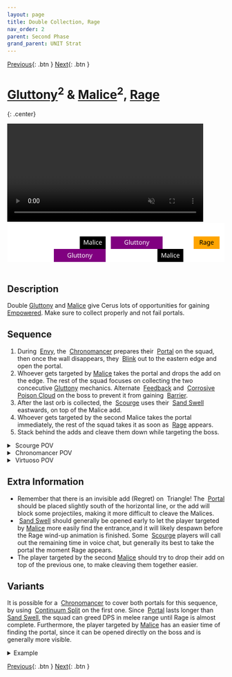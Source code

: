 ```yaml
---
layout: page
title: Double Collection, Rage
nav_order: 2
parent: Second Phase
grand_parent: UNIT Strat
---
```


[Previous](seq1.html){: .btn } [Next](seq3.html){: .btn }

# [Gluttony]<sup>2</sup> & [Malice]<sup>2</sup>, [Rage]
{: .center}

<video class="center" width="90%" controls muted>
  <source src="../../videos/phase2/seq2.mp4" type="video/mp4">
</video>

<img class="divider">

<img class="seq-img" src="../../timelines/images/phase2/seq2.svg">

<img class="divider">

## Description
Double [Gluttony] and [Malice] give Cerus lots of opportunities for gaining <img class="inline empowered"> [Empowered](https://wiki.guildwars2.com/wiki/Empowered_(Cerus)). Make sure to collect properly and not fail portals.

## Sequence
1. During <img class="inline empowered_add"> [Envy], the  <img class="inline chrono"> [Chronomancer] prepares their <img class="inline portal"> [Portal] on the squad, then once the wall disappears, they <img class="inline blink"> [Blink] out to the eastern edge and open the portal.
2. Whoever gets targeted by [Malice] takes the portal and drops the add on the edge. The rest of the squad focuses on collecting the two concecutive [Gluttony] mechanics. Alternate <img class="inline feedback"> [Feedback](https://wiki.guildwars2.com/wiki/Feedback) and <img class="inline cpc"> [Corrosive Poison Cloud](https://wiki.guildwars2.com/wiki/FeedbCorrosive_Poison_Cloudack) on the boss to prevent it from gaining <img class="inline barrier"> [Barrier](https://wiki.guildwars2.com/wiki/Barrier).
3. After the last orb is collected, the <img class="inline scourge"> [Scourge] uses their <img class="inline sand-swell"> [Sand Swell] eastwards, on top of the Malice add.
4. Whoever gets targeted by the second Malice takes the portal immediately, the rest of the squad takes it as soon as <img class="inline empowered_add"> [Rage] appears.
5. Stack behind the adds and cleave them down while targeting the boss.

<details>
  <summary><img class="inline scourge"> Scourge POV</summary>
  <iframe class="youtube-video" src="https://www.youtube.com/embed/PxAi-bWHTsg?si=96CSuM_yvkiQjOEv&start=160&end=194&mute=1 " frameborder="0" allow="accelerometer; clipboard-write; encrypted-media; gyroscope; picture-in-picture; web-share" referrerpolicy="strict-origin-when-cross-origin" allowfullscreen></iframe>
</details>
<details>
  <summary><img class="inline chrono"> Chronomancer POV</summary>
  <iframe class="youtube-video" src="https://www.youtube.com/embed/OA3tzmAsea0?si=ytuj9FtN2UTVK0Zw&start=149&end=190&mute=1 " frameborder="0" allow="accelerometer; clipboard-write; encrypted-media; gyroscope; picture-in-picture; web-share" referrerpolicy="strict-origin-when-cross-origin" allowfullscreen></iframe>
</details>
<details>
  <summary><img class="inline virtuoso"> Virtuoso POV</summary>
  <iframe class="youtube-video" src="https://www.youtube.com/embed/71JEURWXLko?si=YroyfB-PRhH9Z4Tv&start=170&end=204&mute=1 " frameborder="0" allow="accelerometer; clipboard-write; encrypted-media; gyroscope; picture-in-picture; web-share" referrerpolicy="strict-origin-when-cross-origin" allowfullscreen></iframe>
</details> 

## Extra Information
- Remember that there is an invisible add (Regret) on <img class="inline triangle"> Triangle! The <img class="inline portal"> [Portal] should be placed slightly south of the horizontal line, or the add will block some projectiles, making it more difficult to cleave the Malices.
- <img class="inline sand-swell"> [Sand Swell] should generally be opened early to let the player targeted by [Malice] more easily find the entrance,and it will likely despawn before the Rage wind-up animation is finished. Some <img class="inline scourge"> [Scourge] players will call out the remaining time in voice chat, but generally its best to take the portal the moment Rage appears.
- The player targeted by the second [Malice] should try to drop their add on top of the previous one, to make cleaving them together easier.

## Variants
It is possible for a <img class="inline chrono"> [Chronomancer] to cover both portals for this sequence, by using <img class="inline cs"> [Continuum Split] on the first one. Since <img class="inline portal"> [Portal] lasts longer than <img class="inline sand-swell"> [Sand Swell], the squad can greed DPS in melee range until Rage is almost complete. Furthermore, the player targeted by [Malice] has an easier time of finding the portal, since it can be opened directly on the boss and is generally more visible.

<details>
  <summary>Example</summary>
  <video class="center" width="90%" controls muted>
    <source src="../../videos/phase2/seq2_alt.mp4" type="video/mp4">
  </video>
</details> 

[Previous](seq1.html){: .btn } [Next](seq3.html){: .btn }

[Gluttony]: ../../mechanics/aspects/gluttony.html
[Malice]: ../../mechanics/aspects/malice.html
[Rage]: ../../mechanics/aspects/rage.html
[Envy]: ../../mechanics/aspects/envy.html
[Scourge]: https://wiki.guildwars2.com/wiki/Scourge
[Sand Swell]: https://wiki.guildwars2.com/wiki/Sand_Swell
[Distortion]: https://wiki.guildwars2.com/wiki/Distortion
[Infuse Light]: https://wiki.guildwars2.com/wiki/Infuse_Light
[Chronomancer]: https://wiki.guildwars2.com/wiki/Chronomancer
[Portal]: https://wiki.guildwars2.com/wiki/Portal_Entre
[Blink]: https://wiki.guildwars2.com/wiki/Blink
[Continuum Split]: https://wiki.guildwars2.com/wiki/Continuum_Split